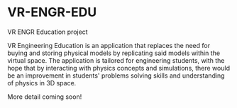 # VR-ENGR-EDU
VR ENGR Education project 

VR Engineering Education is an application that replaces the need for buying and storing physical models by replicating said models within the virtual space. The application is tailored for engineering students, with the hope that by interacting with physics concepts and simulations, there would be an improvement in students' problems solving skills and understanding of physics in 3D space.

More detail coming soon!
